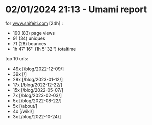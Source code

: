 # 02/01/2024 21:13 - Umami report
for www.shifeiti.com [24h] :

 - 190 (83) page views
 - 91 (34) uniques
 - 71 (28) bounces
 - 1h 47' 16'' (1h 5' 32'') totaltime


top 10 urls:
 - 49x [/blog/2022-12-09/]
 - 39x [/]
 - 28x [/blog/2023-01-12/]
 - 17x [/blog/2022-12-22/]
 - 15x [/blog/2022-05-07/]
 - 7x [/blog/2023-02-03/]
 - 5x [/blog/2022-08-22/]
 - 5x [/about/]
 - 4x [/wiki/]
 - 3x [/blog/2022-10-24/]


